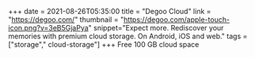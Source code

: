 +++
date = 2021-08-26T05:35:00
title = "Degoo Cloud"
link = "https://degoo.com/"
thumbnail = "https://degoo.com/apple-touch-icon.png?v=3eB5GjaPya"
snippet="Expect more. Rediscover your memories with premium cloud storage. On Android, iOS and web."
tags = ["storage"," cloud-storage"]
+++
Free 100 GB cloud space
